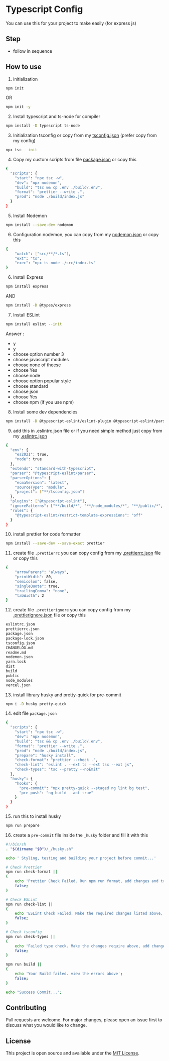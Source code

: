 
# Typescript Config
You can use this for your project to make easily (for express js)

## Step
- follow in sequence

## How to use
1. initialization
``` bash
npm init
```
   OR
``` bash
npm init -y
```
2. Install typescript and ts-node for compiler
``` bash
npm install -D typescript ts-node
```
3. Initialization tsconfig or copy from my [tsconfig.json](https://github.com/rendy-ptr/typescript-config/blob/main/express/tsconfig.json)
         (prefer copy from my config)
``` bash
npx tsc --init
```
4. Copy my custom scripts from file [package.json](https://github.com/rendy-ptr/typescript-config/blob/main/express/package.json) or copy this
``` bash
{
  "scripts": {
    "start": "npx tsc -w",
    "dev": "npx nodemon",
    "build": "tsc && cp .env ./build/.env",
    "format": "prettier --write .",
    "prod": "node ./build/index.js"
  }
}
```
5. Install Nodemon
``` bash
npm install --save-dev nodemon
```
6. Configuration nodemon, you can copy from my [nodemon.json](https://github.com/rendy-ptr/typescript-config/blob/main/express/nodemon.json) or copy this
``` bash
{
    "watch": ["src/**/*.ts"],
    "ext": "ts",
    "exec": "npx ts-node ./src/index.ts"
}
```
6. Install Express
``` bash
npm install express
```
AND
``` bash
npm install -D @types/express
```
7. Install ESLint
``` bash
npm install eslint --init
```
Answer :
- y
- y
- choose option number 3
- choose javascript modules
- choose none of theese
- choose Yes
- choose node
- choose option popular style
- choose standard
- choose json
- choose Yes
- choose npm (if you use npm)

8. Install some dev dependencies
``` bash
npm install -D @typescript-eslint/eslint-plugin @typescript-eslint/parser eslint eslint-config-standard eslint-plugin-import eslint-plugin-node eslint-plugin-promise eslint-plugin-standard
```
9. add this in .eslintrc.json file or if you need simple method just copy from my [.eslintrc.json](https://github.com/rendy-ptr/typescript-config/blob/main/express/.eslintrc.json)
``` bash
{
  "env": {
    "es2021": true,
    "node": true
  },
  "extends": "standard-with-typescript",
  "parser": "@typescript-eslint/parser",
  "parserOptions": {
    "ecmaVersion": "latest",
    "sourceType": "module",
    "project": ["**/tsconfig.json"]
  },
  "plugins": ["@typescript-eslint"],
  "ignorePatterns": ["**/build/*", "**/node_modules/*", "**/public/*", "**/tsconfig.json"],
  "rules": {
    "@typescript-eslint/restrict-template-expressions": "off"
  }
}
```
10. install prettier for code formatter
``` bash
npm install --save-dev --save-exact prettier
```
11. create file `.prettierrc` you can copy config from my [,prettierrc.json](https://github.com/rendy-ptr/typescript-config/blob/main/express/.prettierrc) file or copy this
``` bash
{
    "arrowParens": "always",
    "printWidth": 80,
    "semicolon": false,
    "singleQuote": true,
    "trailingComma": "none",
    "tabWidth": 2
}
```
12. create file `.prettierignore` you can copy config from my [,prettierignore.json](https://github.com/rendy-ptr/typescript-config/blob/main/express/.prettierignore) file or copy this
``` bash
eslintrc.json
prettierrc.json
package.json
package-lock.json
tsconfig.json
CHANGELOG.md
readme.md
nodemon.json
yarn.lock
dist
build
public
node_modules
vercel.json
```
13. install library husky and pretty-quick for pre-commit
``` bash
npm i -D husky pretty-quick
```

14. edit file `package.json`
``` bash
{
  "scripts": {
    "start": "npx tsc -w",
    "dev": "npx nodemon",
    "build": "tsc && cp .env ./build/.env",
    "format": "prettier --write .",
    "prod": "node ./build/index.js",
    "prepare": "husky install",
    "check-format": "prettier --check .",
    "check-lint": "eslint . --ext ts --ext tsx --ext js",
    "check-types": "tsc --pretty --noEmit"
  },
  "husky": {
    "hooks": {
      "pre-commit": "npx pretty-quick --staged ng lint bg test",
      "pre-push": "ng build --aot true" 
    }
  }
}

```
15. run this to install husky
``` bash
npm run prepare
```
16. create a `pre-commit` file inside the `_husky` folder and fill it with this
``` bash
#!/bin/sh
. "$(dirname "$0")/_/husky.sh"

echo ' Styling, testing and building your project before commit...'

# Check Prettier
npm run check-format ||
(
    echo 'Prettier Check Failed. Run npm run format, add changes and try commit again.';
    false;
)

# Check ESLint
npm run check-lint ||
(
    echo 'ESLint Check Failed. Make the required changes listed above, add changes and try commit again.';
    false;
)

# Check tsconfig
npm run check-types ||
(
    echo 'Failed type check. Make the changes require above, add changes and try commit again.';
    false;
)

npm run build ||
(
    echo 'Your Build failed. view the errors above';
    false;
)

echo "Success Commit...";
```


## Contributing
Pull requests are welcome. For major changes, please open an issue first to discuss what you would like to change.

## License
This project is open source and available under the [MIT License](LICENSE).

  
